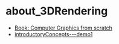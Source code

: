 # about_3DRendering

- [Book: Computer Graphics from scratch](https://gabrielgambetta.com/computer-graphics-from-scratch/01-common-concepts.html)
- [introductoryConcepts---demo1](introductoryConcepts.html)
